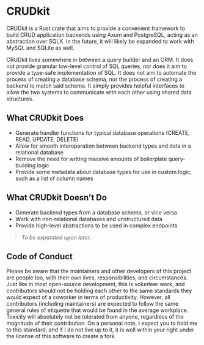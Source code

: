 # CRUDkit
CRUDkit is a Rust crate that aims to provide a convenient framework to build CRUD application
backends using Axum and PostgreSQL, acting as an abstraction over SQLX. In the future, it will
likely be expanded to work with MySQL and SQLite as well.

CRUDkit lives somewhere in between a query builder and an ORM. It does not provide granular
low-level control of SQL queries, nor does it aim to provide a type-safe implementation of SQL. It
does not aim to automate the process of creating a database schema, nor the process of creating a
backend to match said schema. It simply provides helpful interfaces to allow the two systems to
communicate with each other using shared data structures.

## What CRUDkit Does
- Generate handler functions for typical database operations (CREATE, READ, UPDATE, DELETE)
- Allow for smooth interoperation between backend types and data in a relational database
- Remove the need for writing massive amounts of boilerplate query-building logic
- Provide some metadata about database types for use in custom logic, such as a list of column names

## What CRUDkit Doesn't Do
- Generate backend types from a database schema, or vice versa
- Work with non-relational databases and unstructured data
- Provide high-level abstractions to be used in complex endpoints

> *To be expanded upon later.*

## Code of Conduct
Please be aware that the maintainers and other developers of this project are people too, with their
own lives, responsibilities, and circumstances. Just like in most open-source development, this is
volunteer work, and contributors should not be holding each other to the same standards they would
expect of a coworker in terms of productivity. However, all contributors (including maintainers) are
expected to follow the same general rules of etiquette that would be found in the average workplace.
Toxicity will absolutely not be tolerated from anyone, regardless of the magnitude of their
contribution. On a personal note, I expect you to hold me to this standard, and if I do not live up
to it, it is well within your right under the license of this software to create a fork.
